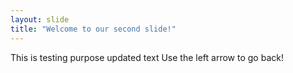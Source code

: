 ```yaml
---
layout: slide
title: "Welcome to our second slide!"
---
```

This is testing purpose updated text 
Use the left arrow to go back!
